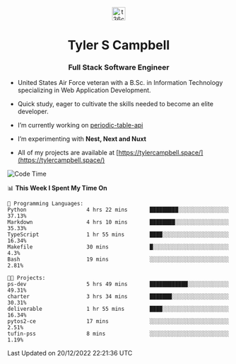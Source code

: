 <p align="center">
<a href="https://www.linkedin.com/in/t36campbell" target="blank"><img align="center" src="https://ik.imagekit.io/t36campbell/Portfolio/linkedin.png.original_m8bbGgPh6.png" alt="t36campbell" height="30" width="30" /></a>
</p>
<h1 align="center">Tyler S Campbell</h1>
<h3 align="center">Full Stack Software Engineer</h3>

* United States Air Force veteran with a B.Sc. in Information Technology specializing in Web Application Development. 

* Quick study, eager to cultivate the skills needed to become an elite developer.

* I’m currently working on [periodic-table-api](https://github.com/t36campbell/periodic-table-api)

* I’m experimenting with **Nest, Next and Nuxt**

* All of my projects are available at [https://tylercampbell.space/](https://tylercampbell.space/)

<!--START_SECTION:waka-->
![Code Time](http://img.shields.io/badge/Code%20Time-2%2C054%20hrs%2041%20mins-blue)

📊 **This Week I Spent My Time On** 

```text
💬 Programming Languages: 
Python                   4 hrs 22 mins       █████████░░░░░░░░░░░░░░░░   37.13% 
Markdown                 4 hrs 10 mins       ████████░░░░░░░░░░░░░░░░░   35.33% 
TypeScript               1 hr 55 mins        ████░░░░░░░░░░░░░░░░░░░░░   16.34% 
Makefile                 30 mins             █░░░░░░░░░░░░░░░░░░░░░░░░   4.3% 
Bash                     19 mins             ░░░░░░░░░░░░░░░░░░░░░░░░░   2.81%

🐱‍💻 Projects: 
ps-dev                   5 hrs 49 mins       ████████████░░░░░░░░░░░░░   49.31% 
charter                  3 hrs 34 mins       ███████░░░░░░░░░░░░░░░░░░   30.31% 
deliverable              1 hr 55 mins        ████░░░░░░░░░░░░░░░░░░░░░   16.34% 
pytos2-ce                17 mins             ░░░░░░░░░░░░░░░░░░░░░░░░░   2.51% 
tufin-pss                8 mins              ░░░░░░░░░░░░░░░░░░░░░░░░░   1.19%

```


 Last Updated on 20/12/2022 22:21:36 UTC
<!--END_SECTION:waka-->
